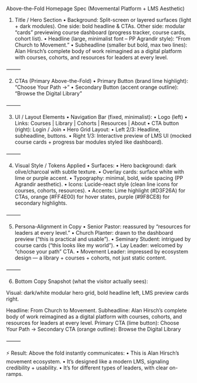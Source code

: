 Above-the-Fold Homepage Spec (Movemental Platform + LMS Aesthetic)

1) Title / Hero Section
	•	Background: Split-screen or layered surfaces (light + dark modules). One side: bold headline & CTAs. Other side: modular “cards” previewing course dashboard (progress tracker, course cards, cohort list).
	•	Headline (large, minimalist font – PP Agrandir style):
“From Church to Movement.”
	•	Subheadline (smaller but bold, max two lines):
Alan Hirsch’s complete body of work reimagined as a digital platform with courses, cohorts, and resources for leaders at every level.

⸻

2) CTAs (Primary Above-the-Fold)
	•	Primary Button (brand lime highlight):
“Choose Your Path →”
	•	Secondary Button (accent orange outline):
“Browse the Digital Library”

⸻

3) UI / Layout Elements
	•	Navigation Bar (fixed, minimalist):
	•	Logo (left)
	•	Links: Courses | Library | Cohorts | Resources | About
	•	CTA button (right): Login / Join
	•	Hero Grid Layout:
	•	Left 2/3: Headline, subheadline, buttons.
	•	Right 1/3: Interactive preview of LMS UI (mocked course cards + progress bar modules styled like dashboard).

⸻

4) Visual Style / Tokens Applied
	•	Surfaces:
	•	Hero background: dark olive/charcoal with subtle texture.
	•	Overlay cards: surface white with lime or purple accent.
	•	Typography: minimal, bold, wide spacing (PP Agrandir aesthetic).
	•	Icons: Lucide-react style (clean line icons for courses, cohorts, resources).
	•	Accents: Lime highlight (#D3F26A) for CTAs, orange (#FF4E00) for hover states, purple (#9F8CE8) for secondary highlights.

⸻

5) Persona-Alignment in Copy
	•	Senior Pastor: reassured by “resources for leaders at every level.”
	•	Church Planter: drawn to the dashboard preview (“this is practical and usable”).
	•	Seminary Student: intrigued by course cards (“this looks like my world”).
	•	Lay Leader: welcomed by “choose your path” CTA.
	•	Movement Leader: impressed by ecosystem design — a library + courses + cohorts, not just static content.

⸻

6) Bottom Copy Snapshot (what the visitor actually sees):

Visual: dark/white modular hero grid, bold headline left, LMS preview cards right.

Headline: From Church to Movement.
Subheadline: Alan Hirsch’s complete body of work reimagined as a digital platform with courses, cohorts, and resources for leaders at every level.
Primary CTA (lime button): Choose Your Path →
Secondary CTA (orange outline): Browse the Digital Library

⸻

⚡ Result: Above the fold instantly communicates:
	•	This is Alan Hirsch’s movement ecosystem.
	•	It’s designed like a modern LMS, signaling credibility + usability.
	•	It’s for different types of leaders, with clear on-ramps.
